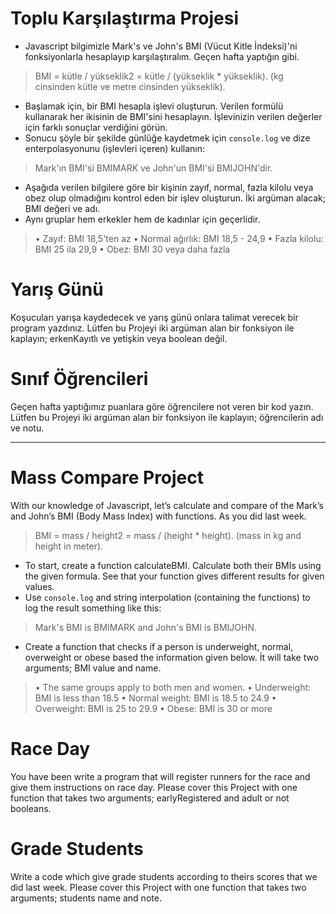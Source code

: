 # Toplu Karşılaştırma Projesi

* Javascript bilgimizle Mark's ve John's BMI (Vücut Kitle İndeksi)'ni fonksiyonlarla hesaplayıp karşılaştıralım. Geçen hafta yaptığın gibi.

> BMI = kütle / yükseklik2 = kütle / (yükseklik * yükseklik). (kg cinsinden kütle ve metre cinsinden yükseklik).

* Başlamak için, bir BMI hesapla işlevi oluşturun. Verilen formülü kullanarak her ikisinin de BMI'sini hesaplayın. İşlevinizin verilen değerler için farklı sonuçlar verdiğini görün.
* Sonucu şöyle bir şekilde günlüğe kaydetmek için `console.log` ve dize enterpolasyonunu (işlevleri içeren) kullanın:

> Mark'ın BMI'si BMIMARK ve John'un BMI'si BMIJOHN'dir.

* Aşağıda verilen bilgilere göre bir kişinin zayıf, normal, fazla kilolu veya obez olup olmadığını kontrol eden bir işlev oluşturun. İki argüman alacak; BMI değeri ve adı.
* Aynı gruplar hem erkekler hem de kadınlar için geçerlidir.

> • Zayıf: BMI 18,5'ten az
> • Normal ağırlık: BMI 18,5 - 24,9
> • Fazla kilolu: BMI 25 ila 29,9
> • Obez: BMI 30 veya daha fazla

# Yarış Günü

Koşucuları yarışa kaydedecek ve yarış günü onlara talimat verecek bir program yazdınız. Lütfen bu Projeyi iki argüman alan bir fonksiyon ile kaplayın; erkenKayıtlı ve yetişkin veya boolean değil.

# Sınıf Öğrencileri

Geçen hafta yaptığımız puanlara göre öğrencilere not veren bir kod yazın. Lütfen bu Projeyi iki argüman alan bir fonksiyon ile kaplayın; öğrencilerin adı ve notu.

---

# Mass Compare Project

With our knowledge of Javascript, let’s calculate and compare of the Mark’s and John’s BMI (Body Mass Index) with functions. As you did last week.

> BMI = mass / height2 = mass / (height * height). (mass in kg and height in meter).

* To start, create a function calculateBMI. Calculate both their BMIs using the given formula. See that your function gives different results for given values.
* Use `console.log` and string interpolation (containing the functions) to log the result something like this:

> Mark's BMI is BMIMARK and John's BMI is BMIJOHN.

* Create a function that checks if a person is underweight, normal, overweight or obese based the information given below. İt will take two arguments; BMI value and name.

> •	The same groups apply to both men and women.
> •	Underweight: BMI is less than 18.5
> •	Normal weight: BMI is 18.5 to 24.9
> •	Overweight: BMI is 25 to 29.9
> •	Obese: BMI is 30 or more

# Race Day

You have been write a program that will register runners for the race and give them instructions on race day. Please cover this Project with one function that takes two arguments; earlyRegistered and adult or not booleans.

# Grade Students

Write a code which give grade students according to theirs scores that we did last week. Please cover this Project with one function that takes two arguments; students name and note.
